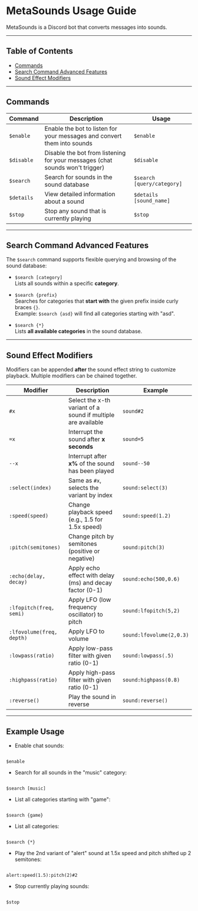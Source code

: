 # MetaSounds Usage Guide

MetaSounds is a Discord bot that converts messages into sounds.

---

## Table of Contents

- [Commands](#commands)  
- [Search Command Advanced Features](#search-command-advanced-features)  
- [Sound Effect Modifiers](#sound-effect-modifiers)  

---

## Commands

| Command        | Description                                                                 | Usage                    |
|----------------|-----------------------------------------------------------------------------|--------------------------|
| `$enable`      | Enable the bot to listen for your messages and convert them into sounds     | `$enable`                |
| `$disable`     | Disable the bot from listening for your messages (chat sounds won't trigger)| `$disable`               |
| `$search`      | Search for sounds in the sound database                                     | `$search [query/category]`|
| `$details`     | View detailed information about a sound                                     | `$details [sound_name]`  |
| `$stop`        | Stop any sound that is currently playing                                    | `$stop`                  |

---

## Search Command Advanced Features

The `$search` command supports flexible querying and browsing of the sound database:

- `$search [category]`  
  Lists all sounds within a specific **category**.

- `$search {prefix}`  
  Searches for categories that **start with** the given prefix inside curly braces `{}`.  
  Example: `$search {asd}` will find all categories starting with "asd".

- `$search {*}`  
  Lists **all available categories** in the sound database.

---

## Sound Effect Modifiers

Modifiers can be appended **after** the sound effect string to customize playback. Multiple modifiers can be chained together.

| Modifier                   | Description                                                       | Example                         |
|----------------------------|-------------------------------------------------------------------|--------------------------------|
| `#x`                      | Select the x-th variant of a sound if multiple are available      | `sound#2`                      |
| `=x`                      | Interrupt the sound after **x seconds**                           | `sound=5`                      |
| `--x`                     | Interrupt after **x%** of the sound has been played               | `sound--50`                    |
| `:select(index)`          | Same as `#x`, selects the variant by index                        | `sound:select(3)`              |
| `:speed(speed)`           | Change playback speed (e.g., 1.5 for 1.5x speed)                  | `sound:speed(1.2)`             |
| `:pitch(semitones)`       | Change pitch by semitones (positive or negative)                  | `sound:pitch(3)`               |
| `:echo(delay, decay)`     | Apply echo effect with delay (ms) and decay factor (0-1)          | `sound:echo(500,0.6)`          |
| `:lfopitch(freq, semi)`   | Apply LFO (low frequency oscillator) to pitch                     | `sound:lfopitch(5,2)`          |
| `:lfovolume(freq, depth)` | Apply LFO to volume                                               | `sound:lfovolume(2,0.3)`       |
| `:lowpass(ratio)`         | Apply low-pass filter with given ratio (0-1)                      | `sound:lowpass(.5)`            |
| `:highpass(ratio)`        | Apply high-pass filter with given ratio (0-1)                     | `sound:highpass(0.8)`          |
| `:reverse()`              | Play the sound in reverse                                         | `sound:reverse()`              |

---

## Example Usage

- Enable chat sounds:  
```

$enable

```

- Search for all sounds in the "music" category:  
```

$search [music]

```

- List all categories starting with "game":  
```

$search {game}

```

- List all categories:  
```

$search {*}

```

- Play the 2nd variant of "alert" sound at 1.5x speed and pitch shifted up 2 semitones:  
```

alert:speed(1.5):pitch(2)#2

```

- Stop currently playing sounds:  
```

$stop
```
